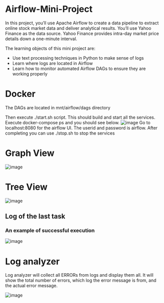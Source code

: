 # Airflow-Mini-Project


In this project, you’ll use Apache Airflow to create a data pipeline to extract online stock market data and deliver analytical results. You’ll use Yahoo Finance as the data source. Yahoo Finance provides intra-day market price details down a one-minute interval.

The learning objects of this mini project are:
- Use text processing techniques in Python to make sense of logs
- Learn where logs are located in Airflow
- Learn how to monitor automated Airflow DAGs to ensure they are working properly


# Docker
The DAGs are located in mnt/airflow/dags directory

Then execute ./start.sh script. This should build and start all the services.
Execute docker-compose ps and you should see below.
![image](https://user-images.githubusercontent.com/81652137/182059729-65793218-b83d-4cd6-8eb1-ce6f94fabbe0.png)
Go to localhost:8080 for the airflow UI.
The userid and password is airflow.
After completing you can use ./stop.sh to stop the services


# Graph View

![image](https://user-images.githubusercontent.com/81652137/182043061-5af6547d-2aae-4d35-bcbc-1629d1b78141.png)


# Tree View

![image](https://user-images.githubusercontent.com/81652137/182043084-a62760eb-92a6-4604-8bfe-0ab4cbcfbe6d.png)

## Log of the last task
### An example of successful execution
![image](https://user-images.githubusercontent.com/81652137/182045406-1c03f528-3704-42cc-9605-8aecbf1364ce.png)

# Log analyzer

Log analyzer will collect all ERRORs from logs and display them all. It will show the total number of errors, which log the error message is from, and the actual error message.

![image](https://user-images.githubusercontent.com/81652137/182064639-a79a3b00-445b-4177-8a96-ab3c7344dc5f.png)

